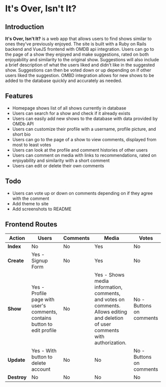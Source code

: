 # It's Over, Isn't It?

## Introduction

**It's Over, Isn't It?** is a web app that allows users to find shows similar to ones they’ve previously enjoyed. The site is built with a Ruby on Rails backend and VueJS frontend with OMDB api integration. Users can go to the page of a show they enjoyed and make suggestions, rated on both enjoyability and similarity to the original show. Suggestions will also include a brief description of what the users liked and didn’t like in the suggested show. Suggestions can then be voted down or up depending on if other users liked the suggestion. OMBD integration allows for new shows to be added to the database quickly and accurately as needed. 

## Features

- Homepage shows list of all shows currently in database
- Users can search for a show and check if it already exists
- Users can easily add new shows to the database with data provided by OMDb API
- Users can customize their profile with a username, profile picture, and short bio
- Users can go to the page of a show to view comments, displayed from most to least votes
- Users can look at the profile and comment histories of other users
- Users can comment on media with links to recommendations, rated on enjoyability and similarity with a short comment
- Users can edit or delete their own comments

## Todo

- Users can vote up or down on comments depending on if they agree with the comment
- Add theme to site
- Add screenshots to README

## Frontend Routes

| Action      | Users                                                        | Comments | Media                                                        | Votes                    |
| ----------- | ------------------------------------------------------------ | -------- | ------------------------------------------------------------ | ------------------------ |
| **Index**   | No                                                           | No       | Yes                                                          | No                       |
| **Create**  | Yes - Signup Form                                            | No       | Yes                                                          | No                       |
| **Show**    | Yes - Profile page with user's comments, contains button to edit profile | No       | Yes - Shows media information, comments, and votes on comments. Allows editing and deletion of user comments with authorization. | No - Buttons on comments |
| **Update**  | Yes - With button to delete account                          | No       | No                                                           | No - Buttons on comments |
| **Destroy** | No                                                           | No       | No                                                           | No                       |

